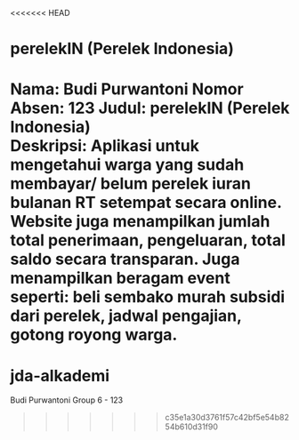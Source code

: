 <<<<<<< HEAD
# perelekIN (Perelek Indonesia)

**Nama:** Budi Purwantoni
**Nomor Absen:** 123
**Judul:** perelekIN (Perelek Indonesia)  
**Deskripsi:** Aplikasi untuk mengetahui warga yang sudah membayar/ belum perelek iuran bulanan RT setempat secara online. Website juga menampilkan jumlah total penerimaan, pengeluaran, total saldo secara transparan. Juga menampilkan beragam event seperti: beli sembako murah subsidi dari perelek, jadwal pengajian, gotong royong warga.
=======
# jda-alkademi
Budi Purwantoni
Group 6 - 123
>>>>>>> c35e1a30d3761f57c42bf5e54b8254b610d31f90
